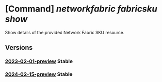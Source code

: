 # [Command] _networkfabric fabricsku show_

Show details of the provided Network Fabric SKU resource.

## Versions

### [2023-02-01-preview](/Resources/mgmt-plane/L3N1YnNjcmlwdGlvbnMve30vcHJvdmlkZXJzL21pY3Jvc29mdC5tYW5hZ2VkbmV0d29ya2ZhYnJpYy9uZXR3b3JrZmFicmljc2t1cy97fQ==/2023-02-01-preview.xml) **Stable**

<!-- mgmt-plane /subscriptions/{}/providers/microsoft.managednetworkfabric/networkfabricskus/{} 2023-02-01-preview -->

### [2024-02-15-preview](/Resources/mgmt-plane/L3N1YnNjcmlwdGlvbnMve30vcHJvdmlkZXJzL21pY3Jvc29mdC5tYW5hZ2VkbmV0d29ya2ZhYnJpYy9uZXR3b3JrZmFicmljc2t1cy97fQ==/2024-02-15-preview.xml) **Stable**

<!-- mgmt-plane /subscriptions/{}/providers/microsoft.managednetworkfabric/networkfabricskus/{} 2024-02-15-preview -->
